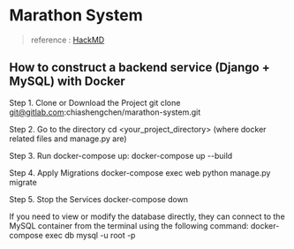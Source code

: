 # Marathon System
> reference : [HackMD](https://hackmd.io/8wvVDF9RQVaYyxSAl-8O_w?both)

## How to construct a backend service (Django + MySQL) with Docker
Step 1. Clone or Download the Project
git clone git@gitlab.com:chiashengchen/marathon-system.git

Step 2. Go to the directory
cd <your_project_directory> (where docker related files and manage.py are)

Step 3. Run docker-compose up:
docker-compose up --build

Step 4. Apply Migrations
docker-compose exec web python manage.py migrate

Step 5. Stop the Services
docker-compose down

If you need to view or modify the database directly, they can connect to the MySQL container from the terminal using the following command:
docker-compose exec db mysql -u root -p




